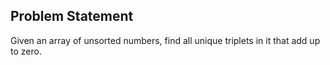## Problem Statement
Given an array of unsorted numbers, find all unique triplets in it that add up to zero.
